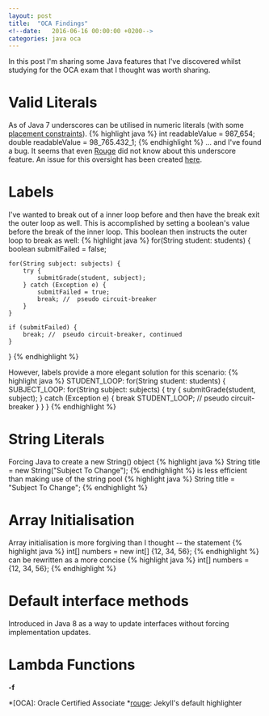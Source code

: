 ```yaml
---
layout: post
title:  "OCA Findings"
<!--date:   2016-06-16 00:00:00 +0200-->
categories: java oca
---
```

In this post I'm sharing some Java features that I've discovered whilst studying for the OCA exam that I thought was worth sharing. 

# Valid Literals
As of Java 7 underscores can be utilised in numeric literals (with some [placement constraints][underscores]).
{% highlight java %}
int readableValue = 987_654;
double readableValue = 98_765.432_1;
{% endhighlight %}
... and I've found a bug. It seems that even [Rouge][rouge] did not know about this underscore feature. An issue for this oversight has been created [here][github502].


# Labels
I've wanted to break out of a inner loop before and then have the break exit the outer loop as well. This is accomplished by setting a boolean's value before the break of the inner loop. This boolean then instructs the outer loop to break as well:
{% highlight java %}
for(String student: students) {
    boolean submitFailed = false;
    
    for(String subject: subjects) {    
        try {
            submitGrade(student, subject);
        } catch (Exception e) {
            submitFailed = true;
            break; //  pseudo circuit-breaker
        }
    }
    
    if (submitFailed) {
        break; //  pseudo circuit-breaker, continued
    }
}
{% endhighlight %}

However, labels provide a more elegant solution for this scenario:
{% highlight java %}
STUDENT_LOOP: for(String student: students) {
    SUBJECT_LOOP: for(String subject: subjects) {
        try {
            submitGrade(student, subject);
        } catch (Exception e) {
            break STUDENT_LOOP; //  pseudo circuit-breaker
        }
    }
}
{% endhighlight %}


# String Literals
Forcing Java to create a new String() object
{% highlight java %}
String title = new String("Subject To Change");
{% endhighlight %}
is less efficient than making use of the string pool
{% highlight java %}
String title = "Subject To Change";
{% endhighlight %} 

# Array Initialisation
Array initialisation is more forgiving than I thought -- the statement 
{% highlight java %}
int[] numbers = new int[] {12, 34, 56};
{% endhighlight %}
can be rewritten as a more concise
{% highlight java %}
int[] numbers = {12, 34, 56};
{% endhighlight %}

# Default interface methods
Introduced in Java 8 as a way to update interfaces without forcing implementation updates.

# Lambda Functions


**-f**

[underscores]: http://docs.oracle.com/javase/7/docs/technotes/guides/language/underscores-literals.html
[rouge]: http://rouge.jneen.net/
[github502]: https://github.com/jneen/rouge/issues/502
*[OCA]: Oracle Certified Associate
*[rouge]: Jekyll's default highlighter

